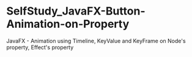 # SelfStudy_JavaFX-Button-Animation-on-Property
JavaFX - Animation using Timeline, KeyValue and KeyFrame on Node's property, Effect's property
